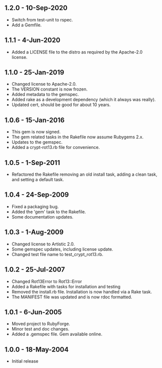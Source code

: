 ## 1.2.0 - 10-Sep-2020
* Switch from test-unit to rspec.
* Add a Gemfile.

## 1.1.1 - 4-Jun-2020
* Added a LICENSE file to the distro as required by the Apache-2.0 license.

## 1.1.0 - 25-Jan-2019
* Changed license to Apache-2.0.
* The VERSION constant is now frozen.
* Added metadata to the gemspec.
* Added rake as a development dependency (which it always was really).
* Updated cert, should be good for about 10 years.

## 1.0.6 - 15-Jan-2016
* This gem is now signed.
* The gem related tasks in the Rakefile now assume Rubygems 2.x.
* Updates to the gemspec.
* Added a crypt-rot13.rb file for convenience.

## 1.0.5 - 1-Sep-2011
* Refactored the Rakefile removing an old install task, adding
  a clean task, and setting a default task.

## 1.0.4 - 24-Sep-2009
* Fixed a packaging bug.
* Added the 'gem' task to the Rakefile.
* Some documentation updates.

## 1.0.3 - 1-Aug-2009
* Changed license to Artistic 2.0.
* Some gemspec updates, including license update.
* Changed test file name to test_crypt_rot13.rb.

## 1.0.2 - 25-Jul-2007
* Changed Rot13Error to Rot13::Error
* Added a Rakefile with tasks for installation and testing
* Removed the install.rb file. Installation is now handled via a Rake task.
* The MANIFEST file was updated and is now rdoc formatted.

## 1.0.1 - 6-Jun-2005
* Moved project to RubyForge.
* Minor test and doc changes.
* Added a .gemspec file.  Gem available online.

## 1.0.0 - 18-May-2004
* Initial release
